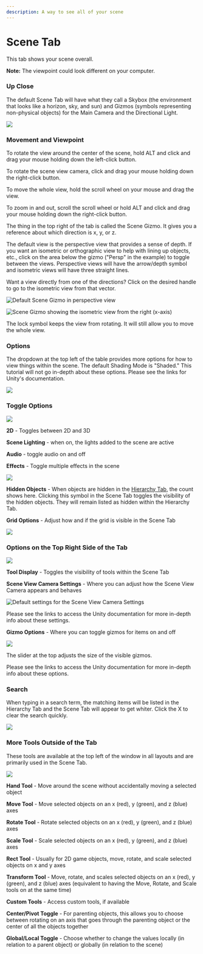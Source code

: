 ```yaml
---
description: A way to see all of your scene
---
```


# Scene Tab

This tab shows your scene overall.

**Note:** The viewpoint could look different on your computer.

### Up Close

The default Scene Tab will have what they call a Skybox \(the environment that looks like a horizon, sky, and sun\) and Gizmos \(symbols representing non-physical objects\) for the Main Camera and the Directional Light.

![](../../.gitbook/assets/image%20%28106%29.png)

### Movement and Viewpoint

To rotate the view around the center of the scene, hold ALT and click and drag your mouse holding down the left-click button.

To rotate the scene view camera, click and drag your mouse holding down the right-click button.

To move the whole view, hold the scroll wheel on your mouse and drag the view.

To zoom in and out, scroll the scroll wheel or hold ALT and click and drag your mouse holding down the right-click button.

The thing in the top right of the tab is called the Scene Gizmo. It gives you a reference about which direction is x, y, or z.

The default view is the perspective view that provides a sense of depth. If you want an isometric or orthographic view to help with lining up objects, etc., click on the area below the gizmo \("Persp" in the example\) to toggle between the views. Perspective views will have the arrow/depth symbol and isometric views will have three straight lines.

Want a view directly from one of the directions? Click on the desired handle to go to the isometric view from that vector.

![Default Scene Gizmo in perspective view](../../.gitbook/assets/image%20%2842%29.png)

![Scene Gizmo showing the isometric view from the right \(x-axis\)](../../.gitbook/assets/image%20%2822%29.png)

The lock symbol keeps the view from rotating. It will still allow you to move the whole view.

### Options

The dropdown at the top left of the table provides more options for how to view things within the scene. The default Shading Mode is "Shaded." This tutorial will not go in-depth about these options. Please see the links for Unity's documentation.

![](../../.gitbook/assets/image%20%2838%29.png)

### Toggle Options

![](../../.gitbook/assets/image%20%2867%29.png)

**2D** - Toggles between 2D and 3D

**Scene Lighting** - when on, the lights added to the scene are active

**Audio** - toggle audio on and off

**Effects** - Toggle multiple effects in the scene

![](../../.gitbook/assets/image%20%2851%29.png)

**Hidden Objects** - When objects are hidden in the [Hierarchy Tab](hierarchy-tab.md), the count shows here. Clicking this symbol in the Scene Tab toggles the visibility of the hidden objects. They will remain listed as hidden within the Hierarchy Tab.

**Grid Options** - Adjust how and if the grid is visible in the Scene Tab

![](../../.gitbook/assets/image%20%2892%29.png)

### Options on the Top Right Side of the Tab

![](../../.gitbook/assets/image%20%2858%29.png)

**Tool Display** - Toggles the visibility of tools within the Scene Tab

**Scene View Camera Settings** - Where you can adjust how the Scene View Camera appears and behaves

![Default settings for the Scene View Camera Settings](../../.gitbook/assets/image%20%2837%29.png)

Please see the links to access the Unity documentation for more in-depth info about these settings.

**Gizmo Options** - Where you can toggle gizmos for items on and off

![](../../.gitbook/assets/image%20%28109%29.png)

The slider at the top adjusts the size of the visible gizmos. 

Please see the links to access the Unity documentation for more in-depth info about these options.

### Search

When typing in a search term, the matching items will be listed in the Hierarchy Tab and the Scene Tab will appear to get whiter. Click the X to clear the search quickly.

![](../../.gitbook/assets/image%20%2849%29.png)

### More Tools Outside of the Tab

These tools are available at the top left of the window in all layouts and are primarily used in the Scene Tab.

![](../../.gitbook/assets/image%20%28138%29.png)

**Hand Tool** - Move around the scene without accidentally moving a selected object

**Move Tool** - Move selected objects on an x \(red\), y \(green\), and z \(blue\) axes

**Rotate Tool** - Rotate selected objects on an x \(red\), y \(green\), and z \(blue\) axes

**Scale Tool** - Scale selected objects on an x \(red\), y \(green\), and z \(blue\) axes

**Rect Tool** - Usually for 2D game objects, move, rotate, and scale selected objects on x and y axes

**Transform Tool** - Move, rotate, and scales selected objects on an x \(red\), y \(green\), and z \(blue\) axes \(equivalent to having the Move, Rotate, and Scale tools on at the same time\)

**Custom Tools** - Access custom tools, if available

**Center/Pivot Toggle** - For parenting objects, this allows you to choose between rotating on an axis that goes through the parenting object or the center of all the objects together

**Global/Local Toggle** - Choose whether to change the values locally \(in relation to a parent object\) or globally \(in relation to the scene\)

